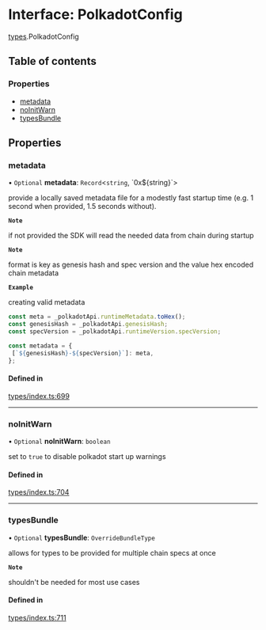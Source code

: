 # Interface: PolkadotConfig

[types](../wiki/types).PolkadotConfig

## Table of contents

### Properties

- [metadata](../wiki/types.PolkadotConfig#metadata)
- [noInitWarn](../wiki/types.PolkadotConfig#noinitwarn)
- [typesBundle](../wiki/types.PolkadotConfig#typesbundle)

## Properties

### metadata

• `Optional` **metadata**: `Record`<`string`, \`0x${string}\`\>

provide a locally saved metadata file for a modestly fast startup time (e.g. 1 second when provided, 1.5 seconds without).

**`Note`**

 if not provided the SDK will read the needed data from chain during startup

**`Note`**

 format is key as genesis hash and spec version and the value hex encoded chain metadata

**`Example`**

 creating valid metadata
```ts
const meta = _polkadotApi.runtimeMetadata.toHex();
const genesisHash = _polkadotApi.genesisHash;
const specVersion = _polkadotApi.runtimeVersion.specVersion;

const metadata = {
 [`${genesisHash}-${specVersion}`]: meta,
};
```

#### Defined in

[types/index.ts:699](https://github.com/PolymeshAssociation/polymesh-sdk/blob/07b115c8/src/types/index.ts#L699)

___

### noInitWarn

• `Optional` **noInitWarn**: `boolean`

set to `true` to disable polkadot start up warnings

#### Defined in

[types/index.ts:704](https://github.com/PolymeshAssociation/polymesh-sdk/blob/07b115c8/src/types/index.ts#L704)

___

### typesBundle

• `Optional` **typesBundle**: `OverrideBundleType`

allows for types to be provided for multiple chain specs at once

**`Note`**

 shouldn't be needed for most use cases

#### Defined in

[types/index.ts:711](https://github.com/PolymeshAssociation/polymesh-sdk/blob/07b115c8/src/types/index.ts#L711)
